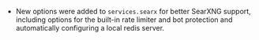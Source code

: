- New options were added to `services.searx` for better SearXNG support, including options for the built-in rate limiter and bot protection and automatically configuring a local redis server.
